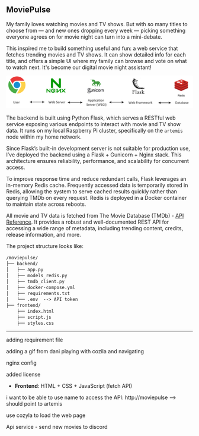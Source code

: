 ## MoviePulse

My family loves watching movies and TV shows. But with so many titles to choose from — and new ones dropping every week — picking something everyone agrees on for movie night can turn into a mini-debate.

This inspired me to build something useful and fun: a web service that fetches trending movies and TV shows. It can show detailed info for each title, and offers a simple UI where my family can browse and vote on what to watch next. It's become our digital movie night assistant!

<img src="pics/movie_search.png" alt="segment" width="900">

The backend is built using Python Flask, which serves a RESTful web service exposing various endpoints to interact with movie and TV show data. It runs on my local Raspberry Pi cluster, specifically on the `artemis` node within my home network.

Since Flask’s built-in development server is not suitable for production use, I’ve deployed the backend using a Flask + Gunicorn + Nginx stack. This architecture ensures reliability, performance, and scalability for concurrent access.

To improve response time and reduce redundant calls, Flask leverages an in-memory Redis cache. Frequently accessed data is temporarily stored in Redis, allowing the system to serve cached results quickly rather than querying TMDb on every request. Redis is deployed in a Docker container to maintain state across reboots.

All movie and TV data is fetched from The Movie Database (TMDb) - [API Reference](https://developer.themoviedb.org/reference/intro/getting-started). It provides a robust and well-documented REST API for accessing a wide range of metadata, including trending content, credits, release information, and more.

The project structure looks like:

    /moviepulse/
    ├── backend/
    │   ├── app.py
    │   ├── models_redis.py
    │   ├── tmdb_client.py
    │   ├── docker-compose.yml
    │   ├── requirements.txt
    │   └── .env  --> API token
    ├── frontend/
        ├── index.html
        ├── script.js
        ├── styles.css


------------------------------

adding requirement file

adding a gif from dani playing with cozila and navigating

nginx config

added license


- **Frontend**: HTML + CSS + JavaScript (fetch API)


i want to be able to use name to access the API: http://moviepulse --> should point to artemis

use cozyla to load the web page


Api service - send new movies to discord
